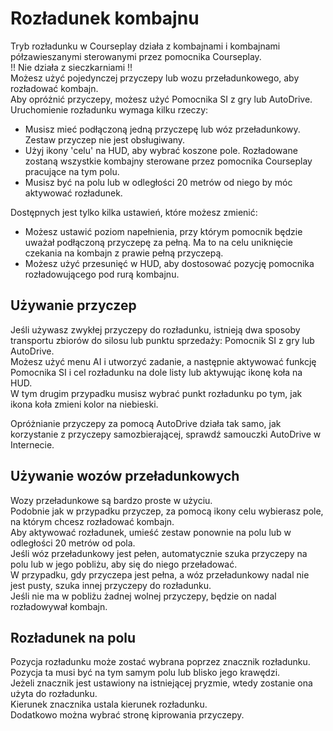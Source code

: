 # Rozładunek kombajnu

  
Tryb rozładunku w Courseplay działa z kombajnami i kombajnami półzawieszanymi sterowanymi przez pomocnika Courseplay.  
!! Nie działa z sieczkarniami !!  
Możesz użyć pojedynczej przyczepy lub wozu przeładunkowego, aby rozładować kombajn.  
Aby opróżnić przyczepy, możesz użyć Pomocnika SI z gry lub AutoDrive.  
Uruchomienie rozładunku wymaga kilku rzeczy:  
- Musisz mieć podłączoną jedną przyczepę lub wóz przeładunkowy. Zestaw przyczep nie jest obsługiwany.  
- Użyj ikony 'celu' na HUD, aby wybrać koszone pole. Rozładowane zostaną wszystkie kombajny sterowane przez pomocnika Courseplay pracujące na tym polu.  
- Musisz być na polu lub w odległości 20 metrów od niego by móc aktywować rozładunek.  
  
Dostępnych jest tylko kilka ustawień, które możesz zmienić:  
- Możesz ustawić poziom napełnienia, przy którym pomocnik będzie uważał podłączoną przyczepę za pełną. Ma to na celu uniknięcie czekania na kombajn z prawie pełną przyczepą.  
- Możesz użyć przesunięć w HUD, aby dostosować pozycję pomocnika rozładowującego pod rurą kombajnu.  


## Używanie przyczep

  
Jeśli używasz zwykłej przyczepy do rozładunku, istnieją dwa sposoby transportu zbiorów do silosu lub punktu sprzedaży: Pomocnik SI z gry lub AutoDrive.  
Możesz użyć menu AI i utworzyć zadanie, a następnie aktywować funkcję Pomocnika SI i cel rozładunku na dole listy lub aktywując ikonę koła na HUD.  
W tym drugim przypadku musisz wybrać punkt rozładunku po tym, jak ikona koła zmieni kolor na niebieski.  
  
Opróżnianie przyczepy za pomocą AutoDrive działa tak samo, jak korzystanie z przyczepy samozbierającej, sprawdź samouczki AutoDrive w Internecie.  


## Używanie wozów przeładunkowych

  
Wozy przeładunkowe są bardzo proste w użyciu.  
Podobnie jak w przypadku przyczep, za pomocą ikony celu wybierasz pole, na którym chcesz rozładować kombajn.  
Aby aktywować rozładunek, umieść zestaw ponownie na polu lub w odległości 20 metrów od pola.  
Jeśli wóz przeładunkowy jest pełen, automatycznie szuka przyczepy na polu lub w jego pobliżu, aby się do niego przeładować.  
W przypadku, gdy przyczepa jest pełna, a wóz przeładunkowy nadal nie jest pusty, szuka innej przyczepy do rozładunku.  
Jeśli nie ma w pobliżu żadnej wolnej przyczepy, będzie on nadal rozładowywał kombajn.  


## Rozładunek na polu

  
Pozycja rozładunku może zostać wybrana poprzez znacznik rozładunku.  
Pozycja ta musi być na tym samym polu lub blisko jego krawędzi.  
Jeżeli znacznik jest ustawiony na istniejącej pryzmie, wtedy zostanie ona użyta do rozładunku.  
Kierunek znacznika ustala kierunek rozładunku.  
Dodatkowo można wybrać stronę kiprowania przyczepy.  


